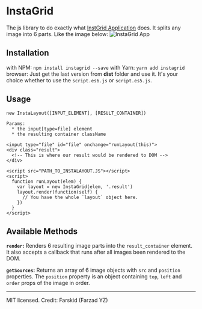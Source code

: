# InstaGrid

The js library to do exactly what [InstGrid Application](https://play.google.com/store/apps/details?id=com.hodanny.instagrid&hl=en) does. It splits any image into 6 parts. Like the image below:
![InstaGrid App](http://m.img.brothersoft.com/iphone/12/679974012_screen2360x480.jpeg)

## Installation

with NPM: `npm install instagrid --save`
with Yarn: `yarn add instagrid`
browser: Just get the last version from __dist__ folder and use it. It's your choice whether to use the `script.es6.js` or `script.es5.js`.

## Usage

```
new InstaLayout([INPUT_ELEMENT], [RESULT_CONTAINER])

Params:
  * the input[type=file] element
  * the resulting container className
```

```
<input type="file" id="file" onchange="runLayout(this)">
<div class="result">
  <!-- This is where our result would be rendered to DOM -->
</div>  

<script src="PATH_TO_INSTALAYOUT.JS"></script>
<script>
  function runLayout(elem) {
    var layout = new InstaGrid(elem, '.result')
    layout.render(function(self) {
      // You have the whole `layout` object here.
    })
  }
</script>
```

## Available Methods

__`render`:__ Renders 6 resulting image parts into the `result_container` element. It also accepts a callback that runs after all images been rendered to the DOM.

__`getSources`:__ Returns an array of 6 image objects with `src`  and `position` properties. The `position` property is an object containing `top`, `left` and `order` props of the image in order.

---
MIT licensed. Credit: Farskid (Farzad YZ)
